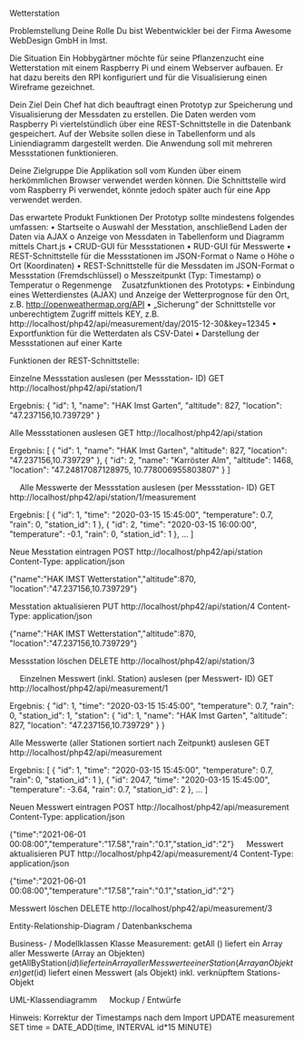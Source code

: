 Wetterstation

Problemstellung
Deine Rolle
Du bist Webentwickler bei der Firma Awesome WebDesign GmbH in Imst.

Die Situation
Ein Hobbygärtner möchte für seine Pflanzenzucht eine Wetterstation mit einem Raspberry Pi und einem Webserver aufbauen. Er hat dazu bereits den RPI konfiguriert und für die Visualisierung einen Wireframe gezeichnet.

Dein Ziel
Dein Chef hat dich beauftragt einen Prototyp zur Speicherung und Visualisierung der Messdaten zu erstellen. Die Daten werden vom Raspberry Pi viertelstündlich über eine REST-Schnittstelle in die Datenbank gespeichert. Auf der Website sollen diese in Tabellenform und als Liniendiagramm dargestellt werden. Die Anwendung soll mit mehreren Messstationen funktionieren.

Deine Zielgruppe
Die Applikation soll vom Kunden über einem herkömmlichen Browser verwendet werden können. Die Schnittstelle wird vom Raspberry Pi verwendet, könnte jedoch später auch für eine App verwendet werden.

Das erwartete Produkt 
Funktionen
Der Prototyp sollte mindestens folgendes umfassen:
•	Startseite
o	Auswahl der Messtation, anschließend Laden der Daten via AJAX
o	Anzeige von Messdaten in Tabellenform und Diagramm mittels Chart.js
•	CRUD-GUI für Messstationen
•	RUD-GUI für Messwerte
•	REST-Schnittstelle für die Messstationen im JSON-Format
o	Name
o	Höhe
o	Ort (Koordinaten)
•	REST-Schnittstelle für die Messdaten im JSON-Format
o	Messstation (Fremdschlüssel)
o	Messzeitpunkt (Typ: Timestamp)
o	Temperatur
o	Regenmenge 
Zusatzfunktionen des Prototyps:
•	Einbindung eines Wetterdienstes (AJAX) und Anzeige der Wetterprognose für den Ort, z.B. http://openweathermap.org/API
•	„Sicherung“ der Schnittstelle vor unberechtigtem Zugriff mittels KEY, 
z.B. http://localhost/php42/api/measurement/day/2015-12-30&key=12345
•	Exportfunktion für die Wetterdaten als CSV-Datei
•	Darstellung der Messstationen auf einer Karte


Funktionen der REST-Schnittstelle:

Einzelne Messstation auslesen (per Messstation- ID)
GET http://localhost/php42/api/station/1

Ergebnis:
{
    "id": 1,
    "name": "HAK Imst Garten",
    "altitude": 827,
    "location": "47.237156,10.739729"
}


Alle Messstationen auslesen
GET http://localhost/php42/api/station

Ergebnis:
[
    {
        "id": 1,
        "name": "HAK Imst Garten",
        "altitude": 827,
        "location": "47.237156,10.739729"
    },
    {
        "id": 2,
        "name": "Karröster Alm",
        "altitude": 1468,
        "location": "47.24817087128975, 10.778006955803807"
    }
]


 
Alle Messwerte der Messstation auslesen (per Messstation- ID)
GET http://localhost/php42/api/station/1/measurement


Ergebnis:
[
    {
        "id": 1,
        "time": "2020-03-15 15:45:00",
        "temperature": 0.7,
        "rain": 0,
        "station_id": 1
    },
    {
        "id": 2,
        "time": "2020-03-15 16:00:00",
        "temperature": -0.1,
        "rain": 0,
        "station_id": 1
    },
    …
]


Neue Messtation eintragen
POST http://localhost/php42/api/station
Content-Type: application/json

{"name":"HAK IMST Wetterstation","altitude":870, "location":"47.237156,10.739729"}


Messtation aktualisieren
PUT http://localhost/php42/api/station/4
Content-Type: application/json

{"name":"HAK IMST Wetterstation","altitude":870, "location":"47.237156,10.739729"}

Messstation löschen
DELETE http://localhost/php42/api/station/3


 
Einzelnen Messwert (inkl. Station) auslesen (per Messwert- ID)
GET http://localhost/php42/api/measurement/1

Ergebnis:
{
    "id": 1,
    "time": "2020-03-15 15:45:00",
    "temperature": 0.7,
    "rain": 0,
    "station_id": 1,
    "station": {
        "id": 1,
        "name": "HAK Imst Garten",
        "altitude": 827,
        "location": "47.237156,10.739729"
    }
}


Alle Messwerte (aller Stationen sortiert nach Zeitpunkt) auslesen
GET http://localhost/php42/api/measurement 

Ergebnis:
[
    {
        "id": 1,
        "time": "2020-03-15 15:45:00",
        "temperature": 0.7,
        "rain": 0,
        "station_id": 1
    },
    {
        "id": 2047,
        "time": "2020-03-15 15:45:00",
        "temperature": -3.64,
        "rain": 0.7,
        "station_id": 2
    },
        …
]

Neuen Messwert eintragen
POST http://localhost/php42/api/measurement
Content-Type: application/json

{"time":"2021-06-01 00:08:00","temperature":"17.58","rain":"0.1","station_id":"2"}
 
Messwert aktualisieren
PUT http://localhost/php42/api/measurement/4
Content-Type: application/json

{"time":"2021-06-01 00:08:00","temperature":"17.58","rain":"0.1","station_id":"2"}

Messwert löschen
DELETE http://localhost/php42/api/measurement/3


Entity-Relationship-Diagram / Datenbankschema





Business- / Modellklassen
Klasse Measurement:
getAll () 		liefert ein Array aller Messwerte (Array an Objekten)
getAllByStation($id) 	liefert ein Array aller Messwerte einer Station (Array an Objekten)
get($id)	liefert einen Messwert (als Objekt) 
inkl. verknüpftem Stations-Objekt 

UML-Klassendiagramm
 
Mockup / Entwürfe

 

 


Hinweis: Korrektur der Timestamps nach dem Import
UPDATE measurement SET time = DATE_ADD(time, INTERVAL id*15 MINUTE)

